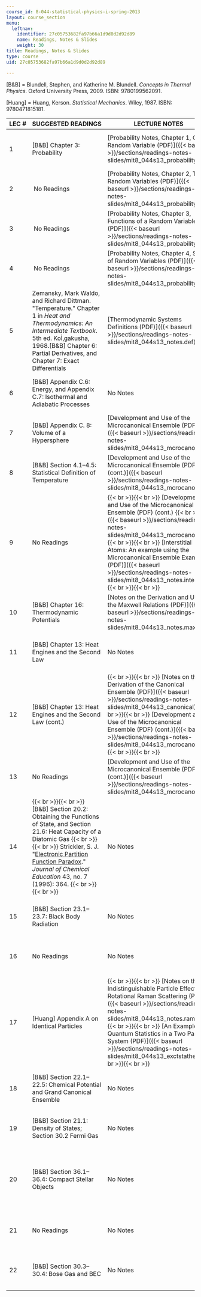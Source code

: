 ```yaml
---
course_id: 8-044-statistical-physics-i-spring-2013
layout: course_section
menu:
  leftnav:
    identifier: 27c05753682fa97b66a1d9d0d2d92d89
    name: Readings, Notes & Slides
    weight: 30
title: Readings, Notes & Slides
type: course
uid: 27c05753682fa97b66a1d9d0d2d92d89

---
```


\[B&B\] = Blundell, Stephen, and Katherine M. Blundell. _Concepts in Thermal Physics_. Oxford University Press, 2009. ISBN: 9780199562091.

\[Huang\] = Huang, Kerson. _Statistical Mechanics_. Wiley, 1987. ISBN: 9780471815181.

| LEC # | SUGGESTED READINGS | LECTURE NOTES | SLIDES |
| --- | --- | --- | --- |
| 1 | \[B&B\] Chapter 3: Probability | [Probability Notes, Chapter 1, One Random Variable (PDF)]({{< baseurl >}}/sections/readings-notes-slides/mit8_044s13_probabilitych1) | [Lecture 1 (PDF)]({{< baseurl >}}/sections/readings-notes-slides/mit8_044s13_l1) |
| 2 |  No Readings | [Probability Notes, Chapter 2, Two Random Variables (PDF)]({{< baseurl >}}/sections/readings-notes-slides/mit8_044s13_probabilitych2) | [Lecture 2 (PDF)]({{< baseurl >}}/sections/readings-notes-slides/mit8_044s13_l2) |
| 3 |  No Readings | [Probability Notes, Chapter 3, Functions of a Random Variable (PDF)]({{< baseurl >}}/sections/readings-notes-slides/mit8_044s13_probabilitych3) | [Lecture 3 (PDF)]({{< baseurl >}}/sections/readings-notes-slides/mit8_044s13_l3) |
| 4 |  No Readings | [Probability Notes, Chapter 4, Sums of Random Variables (PDF)]({{< baseurl >}}/sections/readings-notes-slides/mit8_044s13_probabilitych4) | [Lecture 4 (PDF)]({{< baseurl >}}/sections/readings-notes-slides/mit8_044s13_l4) |
| 5 | Zemansky, Mark Waldo, and Richard Dittman. "Temperature." Chapter 1 in _Heat and Thermodynamics: An Intermediate Textbook_. 5th ed. KoÌ‚gakusha, 1968.\[B&B\] Chapter 6: Partial Derivatives, and Chapter 7: Exact Differentials | [Thermodynamic Systems Definitions (PDF)]({{< baseurl >}}/sections/readings-notes-slides/mit8_044s13_notes.def) | [Lecture 5 (PDF)]({{< baseurl >}}/sections/readings-notes-slides/mit8_044s13_l5) |
| 6 | \[B&B\] Appendix C.6: Energy, and Appendix C.7: Isothermal and Adiabatic Processes | No Notes | [Lecture 6 (PDF)]({{< baseurl >}}/sections/readings-notes-slides/mit8_044s13_l6) |
| 7 | \[B&B\] Appendix C. 8: Volume of a Hypersphere | [Development and Use of the Microcanonical Ensemble (PDF)]({{< baseurl >}}/sections/readings-notes-slides/mit8_044s13_mcrocanoncl) | [Lecture 7 (PDF)]({{< baseurl >}}/sections/readings-notes-slides/mit8_044s13_l7) |
| 8 | \[B&B\] Section 4.1–4.5: Statistical Definition of Temperature | [Development and Use of the Microcanonical Ensemble (PDF) (cont.)]({{< baseurl >}}/sections/readings-notes-slides/mit8_044s13_mcrocanoncl) | [Lecture 8 (PDF)]({{< baseurl >}}/sections/readings-notes-slides/mit8_044s13_l8) |
| 9 | No Readings |  {{< br >}}{{< br >}} [Development and Use of the Microcanonical Ensemble (PDF) (cont.)  {{< br >}}]({{< baseurl >}}/sections/readings-notes-slides/mit8_044s13_mcrocanoncl) {{< br >}}{{< br >}} [Interstitial Atoms: An example using the Microcanonical Ensemble Example (PDF)]({{< baseurl >}}/sections/readings-notes-slides/mit8_044s13_notes.inters) {{< br >}}{{< br >}}  | [Lecture 9 (PDF)]({{< baseurl >}}/sections/readings-notes-slides/mit8_044s13_l9) |
| 10 | \[B&B\] Chapter 16: Thermodynamic Potentials | [Notes on the Derivation and Use of the Maxwell Relations (PDF)]({{< baseurl >}}/sections/readings-notes-slides/mit8_044s13_notes.max) | [Lecture 10 (PDF)]({{< baseurl >}}/sections/readings-notes-slides/mit8_044s13_l10) |
| 11 | \[B&B\] Chapter 13: Heat Engines and the Second Law | No Notes | [Lecture 11 (PDF)]({{< baseurl >}}/sections/readings-notes-slides/mit8_044s13_l11) |
| 12 | \[B&B\] Chapter 13: Heat Engines and the Second Law (cont.) |  {{< br >}}{{< br >}} [Notes on the Derivation of the Canonical Ensemble (PDF)]({{< baseurl >}}/sections/readings-notes-slides/mit8_044s13_canonical) {{< br >}}{{< br >}} [Development and Use of the Microcanonical Ensemble (PDF) (cont.)]({{< baseurl >}}/sections/readings-notes-slides/mit8_044s13_mcrocanoncl) {{< br >}}{{< br >}}  | [Lecture 12 (PDF)]({{< baseurl >}}/sections/readings-notes-slides/mit8_044s13_l12) |
| 13 | No Readings | [Development and Use of the Microcanonical Ensemble (PDF) (cont.)]({{< baseurl >}}/sections/readings-notes-slides/mit8_044s13_mcrocanoncl) | [Lecture 13 (PDF)]({{< baseurl >}}/sections/readings-notes-slides/mit8_044s13_l13) |
| 14 |  {{< br >}}{{< br >}} \[B&B\] Section 20.2: Obtaining the Functions of State, and Section 21.6: Heat Capacity of a Diatomic Gas {{< br >}}{{< br >}} Strickler, S. J. "[Electronic Partition Function Paradox](http://dx.doi.org/10.1021/ed043p364)." _Journal of Chemical Education_ 43, no. 7 (1996): 364. {{< br >}}{{< br >}}  | No Notes | [Lecture 14 (PDF - 3.2MB)]({{< baseurl >}}/sections/readings-notes-slides/mit8_044s13_l14) |
| 15 | \[B&B\] Section 23.1–23.7: Black Body Radiation | No Notes | [Lecture 15 (PDF)]({{< baseurl >}}/sections/readings-notes-slides/mit8_044s13_l15) |
| 16 | No Readings | No Notes | [Lecture 16 (PDF)]({{< baseurl >}}/sections/readings-notes-slides/mit8_044s13_l16) |
| 17 | \[Huang\] Appendix A on Identical Particles |  {{< br >}}{{< br >}} [Notes on the Indistinguishable Particle Effects in Rotational Raman Scattering (PDF)]({{< baseurl >}}/sections/readings-notes-slides/mit8_044s13_notes.raman) {{< br >}}{{< br >}} [An Example of Quantum Statistics in a Two Particle System (PDF)]({{< baseurl >}}/sections/readings-notes-slides/mit8_044s13_exctstathe) {{< br >}}{{< br >}}  | [Lecture 17 (PDF)]({{< baseurl >}}/sections/readings-notes-slides/mit8_044s13_l17) |
| 18 | \[B&B\] Section 22.1–22.5: Chemical Potential and Grand Canonical Ensemble | No Notes | [Lecture 18 (PDF)]({{< baseurl >}}/sections/readings-notes-slides/mit8_044s13_l18) |
| 19 | \[B&B\] Section 21.1: Density of States; Section 30.2 Fermi Gas | No Notes | [Lecture 19 (PDF)]({{< baseurl >}}/sections/readings-notes-slides/mit8_044s13_l19) |
| 20 | \[B&B\] Section 36.1–36.4: Compact Stellar Objects | No Notes | ![This resource may not render correctly in a screen reader.](/images/inacessible.gif)[Lecture 20 (PDF - 6.1MB)]({{< baseurl >}}/sections/readings-notes-slides/mit8_044s13_l20) |
| 21 | No Readings | No Notes | [Lecture 21 (PDF - 1.1MB)]({{< baseurl >}}/sections/readings-notes-slides/mit8_044s13_l21) |
| 22 | \[B&B\] Section 30.3–30.4: Bose Gas and BEC | No Notes | [Lecture 22 (PDF - 2.3MB)]({{< baseurl >}}/sections/readings-notes-slides/mit8_044s13_l22)